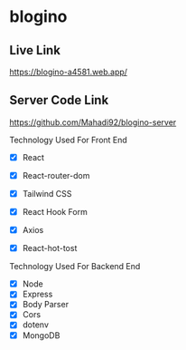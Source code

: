 # blogino
## Live Link
https://blogino-a4581.web.app/


## Server Code Link
https://github.com/Mahadi92/blogino-server


Technology Used For Front End
 - [x] React
 - [x] React-router-dom
 - [x] Tailwind CSS
 - [x] React Hook Form
 - [x] Axios
 - [x] React-hot-tost


Technology Used For Backend End
 - [x] Node
 - [x] Express
 - [x] Body Parser
 - [x] Cors
 - [x] dotenv
 - [x] MongoDB
